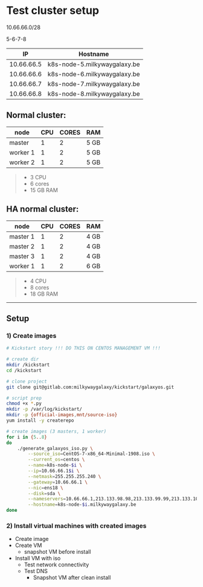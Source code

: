 # Test cluster setup

10.66.66.0/28

5-6-7-8

| IP | Hostname |
| --- | --- |
| 10.66.66.5 | k8s-node-5.milkywaygalaxy.be |
| 10.66.66.6 | k8s-node-6.milkywaygalaxy.be |
| 10.66.66.7 | k8s-node-7.milkywaygalaxy.be |
| 10.66.66.8 | k8s-node-8.milkywaygalaxy.be |


## Normal cluster:

| node | CPU | CORES | RAM |
| --- | --- | --- | --- |
| master | 1 | 2 | 5 GB |
| worker 1 | 1 | 2 | 5 GB |
| worker 2 | 1 | 2 | 5 GB |

> - 3 CPU
> - 6 cores
> - 15 GB RAM


## HA normal cluster:

| node | CPU | CORES | RAM |
| --- | --- | --- | --- |
| master 1 | 1 | 2 | 4 GB |
| master 2 | 1 | 2 | 4 GB |
| master 3 | 1 | 2 | 4 GB |
| worker 1 | 1 | 2 | 6 GB |

> - 4 CPU
> - 8 cores
> - 18 GB RAM

--- 

## Setup

### 1) Create images

```sh
# Kickstart story !!! DO THIS ON CENTOS MANAGEMENT VM !!!

# create dir
mkdir /kickstart
cd /kickstart

# clone project
git clone git@gitlab.com:milkywaygalaxy/kickstart/galaxyos.git

# script prep
chmod +x *.py
mkdir -p /var/log/kickstart/
mkdir -p {official-images,mnt/source-iso}
yum install -y createrepo

# create images (3 masters, 1 worker)
for i in {5..8}
do
    ./generate_galaxyos_iso.py \
        --source_iso=CentOS-7-x86_64-Minimal-1908.iso \
        --current_os=centos \
        --name=k8s-node-$i \
        --ip=10.66.66.1$i \
        --netmask=255.255.255.240 \
        --gateway=10.66.66.1 \
        --nic=ens18 \
        --disk=sda \
        --nameservers=10.66.66.1,213.133.98.98,213.133.99.99,213.133.100.100 \
        --hostname=k8s-node-$i.milkywaygalaxy.be
done
```

### 2) Install virtual machines with created images

- Create image
- Create VM
  - snapshot VM before install
- Install VM with iso
  - Test network connectivity
  - Test DNS
    - Snapshot VM after clean install

  